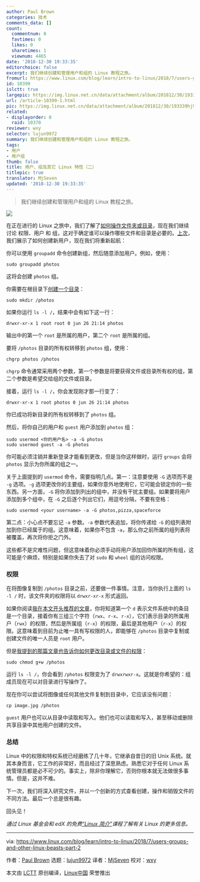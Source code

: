 ```yaml
---
author: Paul Brown
categories: 技术
comments_data: []
count:
  commentnum: 0
  favtimes: 0
  likes: 0
  sharetimes: 1
  viewnum: 4465
date: '2018-12-30 19:33:35'
editorchoice: false
excerpt: 我们继续创建和管理用户和组的 Linux 教程之旅。
fromurl: https://www.linux.com/blog/learn/intro-to-linux/2018/7/users-groups-and-other-linux-beasts-part-2
id: 10399
islctt: true
largepic: https://img.linux.net.cn/data/attachment/album/201812/30/193339hj9zyiyosbnbdrjo.jpg
url: /article-10399-1.html
pic: https://img.linux.net.cn/data/attachment/album/201812/30/193339hj9zyiyosbnbdrjo.jpg.thumb.jpg
related:
- displayorder: 0
  raid: 10370
reviewer: wxy
selector: lujun9972
summary: 我们继续创建和管理用户和组的 Linux 教程之旅。
tags:
- 用户
- 用户组
thumb: false
title: 用户、组及其它 Linux 特性（二）
titlepic: true
translator: MjSeven
updated: '2018-12-30 19:33:35'
---
```



> 
> 我们继续创建和管理用户和组的 Linux 教程之旅。
> 
> 
> 


![](/data/attachment/album/201812/30/193339hj9zyiyosbnbdrjo.jpg)


在正在进行的 Linux 之旅中，我们了解了[如何操作文件夹或目录](/article-10066-1.html)，现在我们继续讨论 权限、用户 和 组，这对于确定谁可以操作哪些文件和目录是必要的。[上次](/article-10370-1.html)，我们展示了如何创建新用户，现在我们将重新起航：


你可以使用 `groupadd` 命令创建新组，然后随意添加用户。例如，使用：



```
sudo groupadd photos
```

这将会创建 `photos` 组。


你需要在根目录下[创建一个目录](/article-10066-1.html)：



```
sudo mkdir /photos
```

如果你运行 `ls -l /`，结果中会有如下这一行：



```
drwxr-xr-x 1 root root 0 jun 26 21:14 photos
```

输出中的第一个 `root` 是所属的用户，第二个 `root` 是所属的组。


要将 `/photos` 目录的所有权转移到 `photos` 组，使用：



```
chgrp photos /photos
```

`chgrp` 命令通常采用两个参数，第一个参数是将要获得文件或目录所有权的组，第二个参数是希望交给组的文件或目录。


接着，运行 `ls -l /`，你会发现刚才那一行变了：



```
drwxr-xr-x 1 root photos 0 jun 26 21:14 photos
```

你已成功将新目录的所有权转移到了 `photos` 组。


然后，将你自己的用户和 `guest` 用户添加到 `photos` 组：



```
sudo usermod <你的用户名> -a -G photos
sudo usermod guest -a -G photos
```

你可能必须注销并重新登录才能看到更改，但是当你这样做时，运行 `groups` 会将 `photos` 显示为你所属的组之一。


关于上面提到的 `usermod` 命令，需要指明几点。第一：注意要使用 `-G` 选项而不是 `-g` 选项。`-g` 选项更改你的主要组，如果你意外地使用它，它可能会锁定你的一些东西。另一方面，`-G` 将你添加到列出的组中，并没有干扰主要组。如果要将用户添加到多个组中，在 `-G` 之后逐个列出它们，用逗号分隔，不要有空格：



```
sudo usermod <your username> -a -G photos,pizza,spaceforce
```

第二点：小心点不要忘记 `-a` 参数。`-a` 参数代表追加，将你传递给 `-G` 的组列表附加到你已经属于的组。这意味着，如果你不包含 `-a`，那么你之前所属的组列表将被覆盖，再次将你拒之门外。


这些都不是灾难性问题，但这意味着你必须手动将用户添加回你所属的所有组，这可能是个麻烦，特别是如果你失去了对 `sudo` 和 `wheel` 组的访问权限。


### 权限


在将图像复制到 `/photos` 目录之前，还要做一件事情。注意，当你执行上面的 `ls -l /` 时，该文件夹的权限将以 `drwxr-xr-x` 形式返回。


如果你阅读[我在本文开头推荐的文章](https://www.linux.com/learn/understanding-linux-file-permissions)，你将知道第一个 `d` 表示文件系统中的条目是一个目录，接着你有三组三个字符（`rwx`、`r-x`、`r-x`），它们表示目录的所属用户（`rwx`）的权限，然后是所属组（`r-x`）的权限，最后是其他用户（`r-x`）的权限。这意味着到目前为止唯一具有写权限的人，即能够在 `/photos` 目录中复制或创建文件的唯一人员是 `root` 用户。


但是[我提到的那篇文章也告诉你如何更改目录或文件的权限](https://www.linux.com/learn/understanding-linux-file-permissions)：



```
sudo chmod g+w /photos
```

运行 `ls -l /`，你会看到 `/photos` 权限变为了 `drwxrwxr-x`。这就是你希望的：组成员现在可以对目录进行写操作了。


现在你可以尝试将图像或任何其他文件复制到目录中，它应该没有问题：



```
cp image.jpg /photos
```

`guest` 用户也可以从目录中读取和写入。他们也可以读取和写入，甚至移动或删除共享目录中其他用户创建的文件。


### 总结


Linux 中的权限和特权系统已经磨练了几十年，它继承自昔日的旧 Unix 系统。就其本身而言，它工作的非常好，而且经过了深思熟虑。熟悉它对于任何 Linux 系统管理员都是必不可少的。事实上，除非你理解它，否则你根本就无法做很多事情。但是，这并不难。


下一次，我们将深入研究文件，并以一个创新的方式查看创建，操作和销毁文件的不同方法。最后一个总是很有趣。


回头见！


*通过 Linux 基金会和 edX 的免费[“Linux 简介”](https://training.linuxfoundation.org/linux-courses/system-administration-training/introduction-to-linux)课程了解有关 Linux 的更多信息。*




---


via: <https://www.linux.com/blog/learn/intro-to-linux/2018/7/users-groups-and-other-linux-beasts-part-2>


作者：[Paul Brown](https://www.linux.com/users/bro66) 选题：[lujun9972](https://github.com/lujun9972) 译者：[MjSeven](https://github.com/MjSeven) 校对：[wxy](https://github.com/wxy)


本文由 [LCTT](https://github.com/LCTT/TranslateProject) 原创编译，[Linux中国](https://linux.cn/) 荣誉推出
